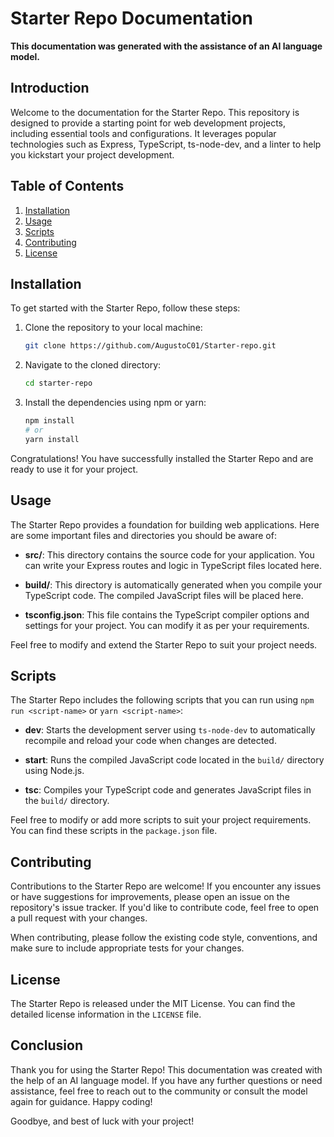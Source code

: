 # Starter Repo Documentation

**This documentation was generated with the assistance of an AI language model.**

## Introduction
Welcome to the documentation for the Starter Repo. This repository is designed to provide a starting point for web development projects, including essential tools and configurations. It leverages popular technologies such as Express, TypeScript, ts-node-dev, and a linter to help you kickstart your project development.

## Table of Contents
1. [Installation](#Installation)
2. [Usage](#Usage)
3. [Scripts](#Scripts)
4. [Contributing](#Contributing)
5. [License](#License)

## Installation
To get started with the Starter Repo, follow these steps:

1. Clone the repository to your local machine:
   ```bash
   git clone https://github.com/AugustoC01/Starter-repo.git
   ```
   
2. Navigate to the cloned directory:
   ```bash
   cd starter-repo
   ```

3. Install the dependencies using npm or yarn:
   ```bash
   npm install
   # or
   yarn install
   ```

Congratulations! You have successfully installed the Starter Repo and are ready to use it for your project.

## Usage
The Starter Repo provides a foundation for building web applications. Here are some important files and directories you should be aware of:

- **src/**: This directory contains the source code for your application. You can write your Express routes and logic in TypeScript files located here.

- **build/**: This directory is automatically generated when you compile your TypeScript code. The compiled JavaScript files will be placed here.

- **tsconfig.json**: This file contains the TypeScript compiler options and settings for your project. You can modify it as per your requirements.

Feel free to modify and extend the Starter Repo to suit your project needs.

## Scripts
The Starter Repo includes the following scripts that you can run using `npm run <script-name>` or `yarn <script-name>`:

- **dev**: Starts the development server using `ts-node-dev` to automatically recompile and reload your code when changes are detected.

- **start**: Runs the compiled JavaScript code located in the `build/` directory using Node.js.

- **tsc**: Compiles your TypeScript code and generates JavaScript files in the `build/` directory.

Feel free to modify or add more scripts to suit your project requirements. You can find these scripts in the `package.json` file.

## Contributing
Contributions to the Starter Repo are welcome! If you encounter any issues or have suggestions for improvements, please open an issue on the repository's issue tracker. If you'd like to contribute code, feel free to open a pull request with your changes.

When contributing, please follow the existing code style, conventions, and make sure to include appropriate tests for your changes.

## License
The Starter Repo is released under the MIT License. You can find the detailed license information in the `LICENSE` file.

## Conclusion
Thank you for using the Starter Repo! This documentation was created with the help of an AI language model. If you have any further questions or need assistance, feel free to reach out to the community or consult the model again for guidance. Happy coding!

Goodbye, and best of luck with your project!